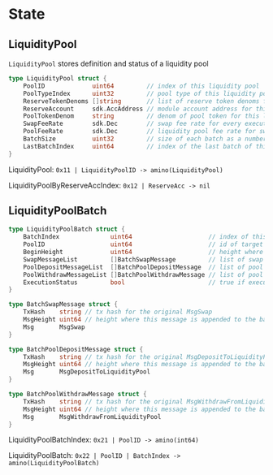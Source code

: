<!--
order: 2
-->

# State

## LiquidityPool

`LiquidityPool` stores definition and status of a liquidity pool

```go
type LiquidityPool struct {
	PoolID             uint64         // index of this liquidity pool
	PoolTypeIndex      uint32         // pool type of this liquidity pool
	ReserveTokenDenoms []string       // list of reserve token denoms for this liquidity pool
	ReserveAccount     sdk.AccAddress // module account address for this liquidity pool to store reserve tokens
	PoolTokenDenom     string         // denom of pool token for this liquidity pool
	SwapFeeRate        sdk.Dec        // swap fee rate for every executed swap on this liquidity pool
	PoolFeeRate        sdk.Dec        // liquidity pool fee rate for swaps consumed liquidity from this liquidity pool
	BatchSize          uint32         // size of each batch as a number of block heights
	LastBatchIndex     uint64         // index of the last batch of this liquidity pool
}
```

LiquidityPool: `0x11 | LiquidityPoolID -> amino(LiquidityPool)`

LiquidityPoolByReserveAccIndex: `0x12 | ReserveAcc -> nil`

## LiquidityPoolBatch

```go
type LiquidityPoolBatch struct {
	BatchIndex              uint64                     // index of this batch
	PoolID                  uint64                     // id of target liquidity pool
	BeginHeight             uint64                     // height where this batch is begun
	SwapMessageList         []BatchSwapMessage         // list of swap messages stored in this batch
	PoolDepositMessageList  []BatchPoolDepositMessage  // list of pool deposit messages stored in this batch
	PoolWithdrawMessageList []BatchPoolWithdrawMessage // list of pool withdraw messages stored in this batch
	ExecutionStatus         bool                       // true if executed, false if not executed yet
}

type BatchSwapMessage struct {
	TxHash    string // tx hash for the original MsgSwap
	MsgHeight uint64 // height where this message is appended to the batch
	Msg       MsgSwap
}

type BatchPoolDepositMessage struct {
	TxHash    string // tx hash for the original MsgDepositToLiquidityPool
	MsgHeight uint64 // height where this message is appended to the batch
	Msg       MsgDepositToLiquidityPool
}

type BatchPoolWithdrawMessage struct {
	TxHash    string // tx hash for the original MsgWithdrawFromLiquidityPool
	MsgHeight uint64 // height where this message is appended to the batch
	Msg       MsgWithdrawFromLiquidityPool
}
```

LiquidityPoolBatchIndex: `0x21 | PoolID -> amino(int64)`

LiquidityPoolBatch: `0x22 | PoolID | BatchIndex -> amino(LiquidityPoolBatch)`